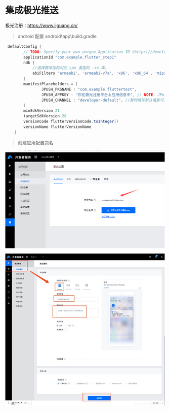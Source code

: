 # 集成极光推送

极光注册：https://www.jiguang.cn/

> android 配置 android\app\build.gradle

``` gradle
 defaultConfig {
        // TODO: Specify your own unique Application ID (https://developer.android.com/studio/build/application-id.html).
        applicationId "com.example.flutter_step1"
        ndk {
            //选择要添加的对应 cpu 类型的 .so 库。
            abiFilters 'armeabi', 'armeabi-v7a', 'x86', 'x86_64', 'mips', 'mips64', 'arm64-v8a'
        }
        manifestPlaceholders = [
                JPUSH_PKGNAME : "com.example.fluttertest",
                JPUSH_APPKEY : "你在极光注册平台上应用信息中", // NOTE: JPush 上注册的包名对应的 Appkey.
                JPUSH_CHANNEL : "developer-default", //暂时填写默认值即可.
        ]
        minSdkVersion 21
        targetSdkVersion 28
        versionCode flutterVersionCode.toInteger()
        versionName flutterVersionName
    }
```

> 创建应用配置包名

![](../assets/5557a2a0-cf0a-11e9-8993-1dcfb668136a.png)

![](../assets/2020022711045528.jpg)

